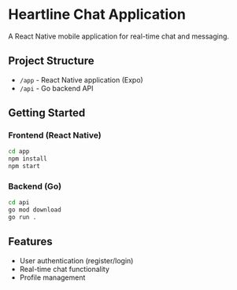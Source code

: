 # Heartline Chat Application

A React Native mobile application for real-time chat and messaging.

## Project Structure

- `/app` - React Native application (Expo)
- `/api` - Go backend API

## Getting Started

### Frontend (React Native)

```bash
cd app
npm install
npm start
```

### Backend (Go)

```bash
cd api
go mod download
go run .
```

## Features

- User authentication (register/login)
- Real-time chat functionality
- Profile management
